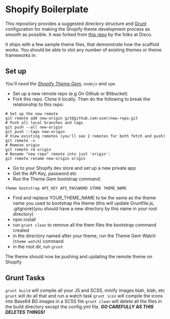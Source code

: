 Shopify Boilerplate
======================
This repository provides a suggested directory structure and [Grunt](http://gruntjs.com) configuration for making the Shopify theme development process as smooth as possible. It was forked from [this repo]([https://github.com/discolabs/shopify-theme-scaffold]) by the folks at Disco.

It ships with a few sample theme files, that demonstrate how the scaffold works. You should be able to slot any number of existing themes or theme frameworks in.

## Set up

*You'll need the [Shopify Theme Gem](https://github.com/Shopify/shopify_theme), `nodejs` and `npm`.*

- Set up a new remote repo (e.g On Github or Bitbucket)
- Fork this repo. Clone it locally. Then do the following to break the relationship to this repo:

```shell
# Set up the new remote
git remote add new-origin git@github.com:user/new-repo.git
# Push all local branches and tags
git push --all new-origin
git push --tags new-origin
# View existing remotes (you'll see 2 remotes for both fetch and push)
git remote -v
# Remove origin
git remote rm origin
# Rename "new repo" remote into just 'origin':
git remote rename new-origin origin
```

- Go to your Shopify dev store and set up a new private app
- Get the API Key, password etc
- Run the Theme Gem bootstrap command:

```shell
theme bootstrap API_KEY API_PASSWORD STORE THEME_NAME
```

- Find and replace YOUR_THEME_NAME to be the same as the theme name you used to bootstrap the theme (this will update Gruntfile.js, .gitgnore)(you should have a new directory by this name in your root directory)
- npm install
- run `grunt clean` to remove all the them files the bootstrap command created
- in the directory named after your theme, run the Theme Gem Watch (`theme watch`) command
- in the root dir, run `grunt`

The theme should now be pushing and updating the remote theme on Shopify


## Grunt Tasks

`grunt build` will compile all your JS and SCSS, minify images blah, blah, etc
`grunt` will do all that and run a watch task
`grunt icon` will compile the icons into Base64 BG images in a SCSS file
`grunt clean` will delete all the files in the build directory except the config.yml file. __*GO CAREFULLY AS THIS DELETES THINGS!*__
